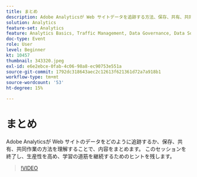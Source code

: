 ```yaml
---
title: まとめ
description: Adobe Analyticsが Web サイトデータを追跡する方法、保存、共有、共同作業の方法を示します。
solution: Analytics
feature-set: Analytics
feature: Analytics Basics, Traffic Management, Data Governance, Data Sources, Data Configuration and Collection
doc-type: Event
role: User
level: Beginner
kt: 10457
thumbnail: 343320.jpeg
exl-id: e6e2ebce-0fab-4c06-98a8-ec90753e551a
source-git-commit: 1792dc318643aec2c12613f621361d72a7a918b1
workflow-type: tm+mt
source-wordcount: '53'
ht-degree: 15%

---
```


# まとめ

Adobe Analyticsが Web サイトのデータをどのように追跡するか、保存、共有、共同作業の方法を理解することで、内容をまとめます。 このセッションを終了し、生産性を高め、学習の道筋を継続するためのヒントを残します。

>[!VIDEO](https://video.tv.adobe.com/v/343320/?quality=12&learn=on)
